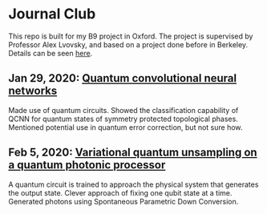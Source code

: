 # Journal Club

This repo is built for my B9 project in Oxford. The project is supervised by Professor Alex Lvovsky, and based on a project done before in Berkeley. Details can be seen [here](http://experimentationlab.berkeley.edu/DesignandDocumentationQIE).

## Jan 29, 2020: [Quantum convolutional neural networks](https://arxiv.org/pdf/1810.03787.pdf)

Made use of quantum circuits. Showed the classification capability of QCNN for quantum states of symmetry protected topological phases. Mentioned potential use in quantum error correction, but not sure how.

## Feb 5, 2020: [Variational quantum unsampling on a quantum photonic processor](https://arxiv.org/pdf/1904.10463.pdf)

A quantum circuit is trained to approach the physical system that generates the output state. Clever approach of fixing one qubit state at a time. Generated photons using Spontaneous Parametric Down Conversion.



